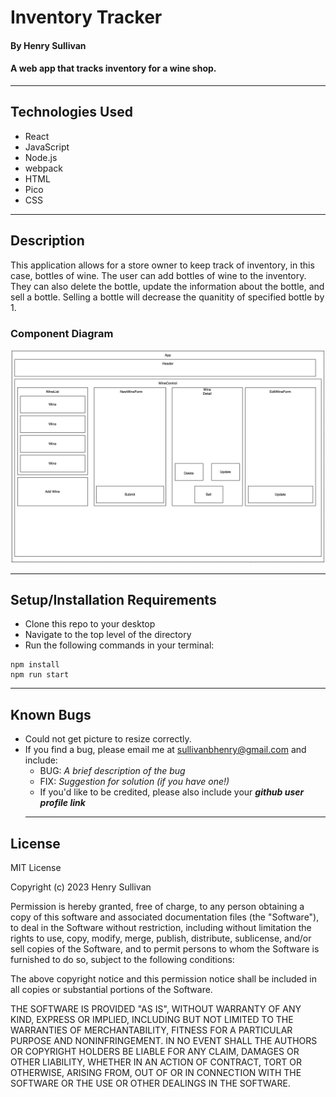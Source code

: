 # Inventory Tracker

#### By Henry Sullivan

#### A web app that tracks inventory for a wine shop.
***

## Technologies Used

* React
* JavaScript
* Node.js
* webpack
* HTML
* Pico
* CSS
***
## Description

This application allows for a store owner to keep track of inventory, in this case, bottles of wine. The user can add bottles of wine to the inventory. They can also delete the bottle, update the information about the bottle, and sell a bottle. Selling a bottle will decrease the quanitity of specified bottle by 1.

### Component Diagram

![Inventory Tracker](./Component%20Diagram.png)
***
## Setup/Installation Requirements

* Clone this repo to your desktop
* Navigate to the top level of the directory
* Run the following commands in your terminal:
```
npm install
npm run start
```
***
## Known Bugs

* Could not get picture to resize correctly.
* If you find a bug, please email me at  [sullivanbhenry@gmail.com](mailto:sullivanbhenry@gmail.com) and include:
  * BUG: _A brief description of the bug_
  * FIX: _Suggestion for solution (if you have one!)_
  * If you'd like to be credited, please also include your **_github user profile link_**
  ***
## License

MIT License

Copyright (c) 2023 Henry Sullivan

Permission is hereby granted, free of charge, to any person obtaining a copy of this software and associated documentation files (the "Software"), to deal in the Software without restriction, including without limitation the rights to use, copy, modify, merge, publish, distribute, sublicense, and/or sell copies of the Software, and to permit persons to whom the Software is furnished to do so, subject to the following conditions:

The above copyright notice and this permission notice shall be included in all copies or substantial portions of the Software.

THE SOFTWARE IS PROVIDED "AS IS", WITHOUT WARRANTY OF ANY KIND, EXPRESS OR IMPLIED, INCLUDING BUT NOT LIMITED TO THE WARRANTIES OF MERCHANTABILITY, FITNESS FOR A PARTICULAR PURPOSE AND NONINFRINGEMENT. IN NO EVENT SHALL THE AUTHORS OR COPYRIGHT HOLDERS BE LIABLE FOR ANY CLAIM, DAMAGES OR OTHER LIABILITY, WHETHER IN AN ACTION OF CONTRACT, TORT OR OTHERWISE, ARISING FROM, OUT OF OR IN CONNECTION WITH THE SOFTWARE OR THE USE OR OTHER DEALINGS IN THE SOFTWARE.